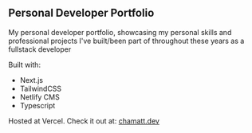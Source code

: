 ## Personal Developer Portfolio

My personal developer portfolio, showcasing my personal skills and professional projects I've built/been part of throughout these years as a fullstack developer 

Built with:

- Next.js
- TailwindCSS
- Netlify CMS
- Typescript

Hosted at Vercel. Check it out at: [chamatt.dev](https://chamatt.dev)
